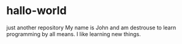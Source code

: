 # hallo-world
just another repository
My name is John and am destrouse to learn programming by all means. I like learning new things.
